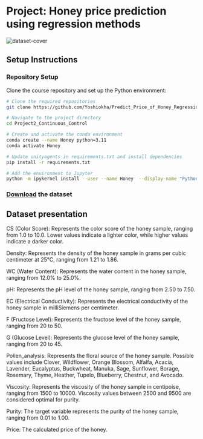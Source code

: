[//]: # (Image References)

[image1]: (./data/dataset-cover.jpg) "dataset-cover"

# Project: Honey price prediction using regression methods

![dataset-cover][image1]


## Setup Instructions

### Repository Setup

Clone the course repository and set up the Python environment:

```bash
# Clone the required repositories
git clone https://github.com/Yoshiokha/Predict_Price_of_Honey_Regression/Project2_Continuous_Control.git

# Navigate to the project directory
cd Project2_Continuous_Control

# Create and activate the conda environment
conda create --name Honey python=3.11
conda activate Honey

# Update unityagents in requirements.txt and install dependencies
pip install -r requirements.txt

# Add the environment to Jupyter
python -m ipykernel install --user --name Honey  --display-name "Python 3.11 (Honey)"
```

### [Download](https://www.kaggle.com/datasets/stealthtechnologies/predict-purity-and-price-of-honey?resource=download) the dataset


## Dataset presentation

CS (Color Score):
Represents the color score of the honey sample, ranging from 1.0 to 10.0. Lower values indicate a lighter color, while higher values indicate a darker color.

Density:
Represents the density of the honey sample in grams per cubic centimeter at 25°C, ranging from 1.21 to 1.86.

WC (Water Content):
Represents the water content in the honey sample, ranging from 12.0% to 25.0%.

pH:
Represents the pH level of the honey sample, ranging from 2.50 to 7.50.

EC (Electrical Conductivity):
Represents the electrical conductivity of the honey sample in milliSiemens per centimeter.

F (Fructose Level):
Represents the fructose level of the honey sample, ranging from 20 to 50.

G (Glucose Level):
Represents the glucose level of the honey sample, ranging from 20 to 45.

Pollen_analysis:
Represents the floral source of the honey sample. Possible values include Clover, Wildflower, Orange Blossom, Alfalfa, Acacia, Lavender, Eucalyptus, Buckwheat, Manuka, Sage, Sunflower, Borage, Rosemary, Thyme, Heather, Tupelo, Blueberry, Chestnut, and Avocado.

Viscosity:
Represents the viscosity of the honey sample in centipoise, ranging from 1500 to 10000. Viscosity values between 2500 and 9500 are considered optimal for purity.

Purity:
The target variable represents the purity of the honey sample, ranging from 0.01 to 1.00.

Price:
The calculated price of the honey.
